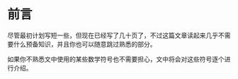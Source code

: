 # 前言

尽管最初计划写短一些，但现在已经写了几十页了，不过这篇文章读起来几乎不需要什么预备知识，并且你也可以随意跳过熟悉的部分。

如果你不熟悉文中使用的某些数学符号也不需要担心，文中将会对这些符号逐个进行介绍。
